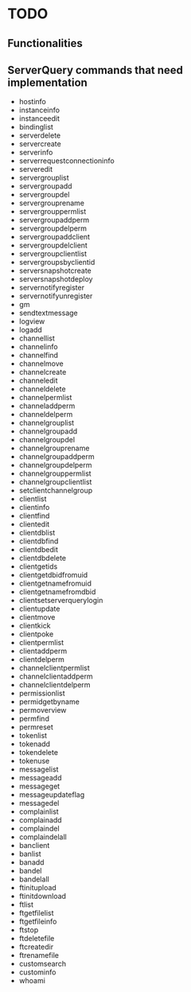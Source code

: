 TODO
====

Functionalities
---------------

ServerQuery commands that need implementation
---------------------------------------------

- hostinfo
- instanceinfo
- instanceedit
- bindinglist
- serverdelete
- servercreate
- serverinfo
- serverrequestconnectioninfo
- serveredit
- servergrouplist
- servergroupadd
- servergroupdel
- servergrouprename
- servergrouppermlist
- servergroupaddperm
- servergroupdelperm
- servergroupaddclient
- servergroupdelclient
- servergroupclientlist
- servergroupsbyclientid
- serversnapshotcreate
- serversnapshotdeploy
- servernotifyregister
- servernotifyunregister
- gm
- sendtextmessage
- logview
- logadd
- channellist
- channelinfo
- channelfind
- channelmove
- channelcreate
- channeledit
- channeldelete
- channelpermlist
- channeladdperm
- channeldelperm
- channelgrouplist
- channelgroupadd
- channelgroupdel
- channelgrouprename
- channelgroupaddperm
- channelgroupdelperm
- channelgrouppermlist
- channelgroupclientlist
- setclientchannelgroup
- clientlist
- clientinfo
- clientfind
- clientedit
- clientdblist
- clientdbfind
- clientdbedit
- clientdbdelete
- clientgetids
- clientgetdbidfromuid
- clientgetnamefromuid
- clientgetnamefromdbid
- clientsetserverquerylogin
- clientupdate
- clientmove
- clientkick
- clientpoke
- clientpermlist
- clientaddperm
- clientdelperm
- channelclientpermlist
- channelclientaddperm
- channelclientdelperm
- permissionlist
- permidgetbyname
- permoverview
- permfind
- permreset
- tokenlist
- tokenadd
- tokendelete
- tokenuse
- messagelist
- messageadd
- messageget
- messageupdateflag
- messagedel
- complainlist
- complainadd
- complaindel
- complaindelall
- banclient
- banlist
- banadd
- bandel
- bandelall
- ftinitupload
- ftinitdownload
- ftlist
- ftgetfilelist
- ftgetfileinfo
- ftstop
- ftdeletefile
- ftcreatedir
- ftrenamefile
- customsearch
- custominfo
- whoami